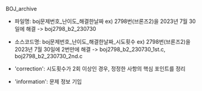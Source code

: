 BOJ_archive

- 파일명: boj문제번호_난이도_해결한날짜
ex) 2798번(브론즈2)을 2023년 7월 30일에 해결 -> boj2798_b2_230730

- 소스코드명: boj문제번호_난이도_해결한날짜_시도횟수
ex) 2798번(브론즈2)을 2023년 7월 30일에 2번만에 해결 -> boj2798_b2_230730_1st.c, boj2798_b2_230730_2nd.c 

- 'correction': 시도횟수가 2회 이상인 경우, 정정한 사항의 핵심 포인트를 정리
  
- 'information': 문제 정보 기입
